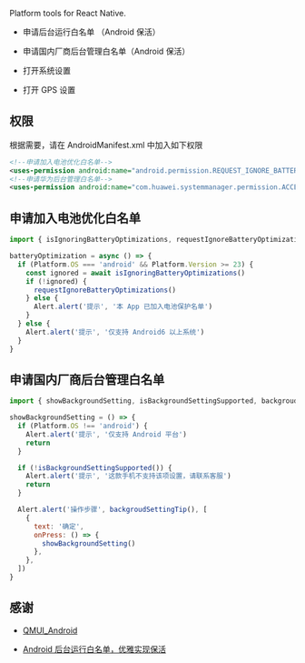 Platform tools for React Native.

- 申请后台运行白名单 （Android 保活）

- 申请国内厂商后台管理白名单（Android 保活）

- 打开系统设置

- 打开 GPS 设置

## 权限

根据需要，请在 AndroidManifest.xml 中加入如下权限

```xml
<!--申请加入电池优化白名单-->
<uses-permission android:name="android.permission.REQUEST_IGNORE_BATTERY_OPTIMIZATIONS" />
<!--申请华为后台管理白名单-->
<uses-permission android:name="com.huawei.systemmanager.permission.ACCESS_INTERFACE" />
```

## 申请加入电池优化白名单

```js
import { isIgnoringBatteryOptimizations, requestIgnoreBatteryOptimizations } from 'react-native-platform'

batteryOptimization = async () => {
  if (Platform.OS === 'android' && Platform.Version >= 23) {
    const ignored = await isIgnoringBatteryOptimizations()
    if (!ignored) {
      requestIgnoreBatteryOptimizations()
    } else {
      Alert.alert('提示', '本 App 已加入电池保护名单')
    }
  } else {
    Alert.alert('提示', '仅支持 Android6 以上系统')
  }
}
```

## 申请国内厂商后台管理白名单

```js
import { showBackgroundSetting, isBackgroundSettingSupported, backgroudSettingTip } from 'react-native-platform'

showBackgroundSetting = () => {
  if (Platform.OS !== 'android') {
    Alert.alert('提示', '仅支持 Android 平台')
    return
  }

  if (!isBackgroundSettingSupported()) {
    Alert.alert('提示', '这款手机不支持该项设置，请联系客服')
    return
  }

  Alert.alert('操作步骤', backgroudSettingTip(), [
    {
      text: '确定',
      onPress: () => {
        showBackgroundSetting()
      },
    },
  ])
}
```

## 感谢

- [QMUI_Android](https://github.com/Tencent/QMUI_Android)

- [Android 后台运行白名单，优雅实现保活](https://juejin.im/post/5dfaeccbf265da33910a441d)
